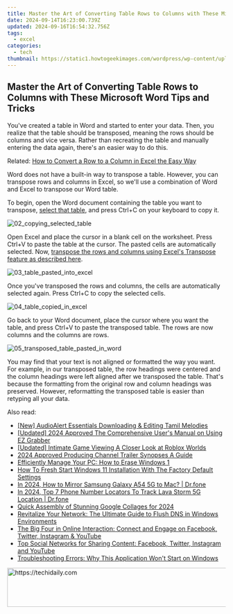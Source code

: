 ```yaml
---
title: Master the Art of Converting Table Rows to Columns with These Microsoft Word Tips and Tricks
date: 2024-09-14T16:23:00.739Z
updated: 2024-09-16T16:54:32.756Z
tags:
  - excel
categories:
  - tech
thumbnail: https://static1.howtogeekimages.com/wordpress/wp-content/uploads/2016/06/00_lead_image_transpose_word_table.png
---
```


## Master the Art of Converting Table Rows to Columns with These Microsoft Word Tips and Tricks

You've created a table in Word and started to enter your data. Then, you realize that the table should be transposed, meaning the rows should be columns and vice versa. Rather than recreating the table and manually entering the data again, there's an easier way to do this.

Related: [How to Convert a Row to a Column in Excel the Easy Way](https://some-skills.techidaily.com/updated-transition-to-hdr-a-step-forward-in-high-quality-video/) 

 Word does not have a built-in way to transpose a table. However, you can transpose rows and columns in Excel, so we'll use a combination of Word and Excel to transpose our Word table.

 To begin, open the Word document containing the table you want to transpose, [select that table](https://facebook-video-share.techidaily.com/updated-banner-bliss-get-a-peek-at-our-library-of-50-free-youtube-banners/), and press Ctrl+C on your keyboard to copy it.

![02_copying_selected_table](https://static1.howtogeekimages.com/wordpress/wp-content/uploads/2016/06/02_copying_selected_table.png) 

 Open Excel and place the cursor in a blank cell on the worksheet. Press Ctrl+V to paste the table at the cursor. The pasted cells are automatically selected. Now, [transpose the rows and columns using Excel's Transpose feature as described here](https://some-skills.techidaily.com/updated-transition-to-hdr-a-step-forward-in-high-quality-video/).

![03_table_pasted_into_excel](https://static1.howtogeekimages.com/wordpress/wp-content/uploads/2016/06/03_table_pasted_into_excel.png) 

 Once you've transposed the rows and columns, the cells are automatically selected again. Press Ctrl+C to copy the selected cells.

![04_table_copied_in_excel](https://static1.howtogeekimages.com/wordpress/wp-content/uploads/2016/06/04_table_copied_in_excel.png) 

 Go back to your Word document, place the cursor where you want the table, and press Ctrl+V to paste the transposed table. The rows are now columns and the columns are rows.

![05_transposed_table_pasted_in_word](https://static1.howtogeekimages.com/wordpress/wp-content/uploads/2016/06/05_transposed_table_pasted_in_word.png) 

 You may find that your text is not aligned or formatted the way you want. For example, in our transposed table, the row headings were centered and the column headings were left aligned after we transposed the table. That's because the formatting from the original row and column headings was preserved. However, reformatting the transposed table is easier than retyping all your data.

<ins class="adsbygoogle"
     style="display:block"
     data-ad-format="autorelaxed"
     data-ad-client="ca-pub-7571918770474297"
     data-ad-slot="1223367746"></ins>

<ins class="adsbygoogle"
     style="display:block"
     data-ad-client="ca-pub-7571918770474297"
     data-ad-slot="8358498916"
     data-ad-format="auto"
     data-full-width-responsive="true"></ins>

<span class="atpl-alsoreadstyle">Also read:</span>
<div><ul>
<li><a href="https://fox-blue.techidaily.com/new-audioalert-essentials-downloading-and-editing-tamil-melodies/"><u>[New] AudioAlert Essentials Downloading & Editing Tamil Melodies</u></a></li>
<li><a href="https://screen-sharing-recording.techidaily.com/updated-2024-approved-the-comprehensive-users-manual-on-using-ez-grabber/"><u>[Updated] 2024 Approved The Comprehensive User's Manual on Using EZ Grabber</u></a></li>
<li><a href="https://extra-support.techidaily.com/updated-intimate-game-viewing-a-closer-look-at-roblox-worlds/"><u>[Updated] Intimate Game Viewing A Closer Look at Roblox Worlds</u></a></li>
<li><a href="https://youtube-stream.techidaily.com/2024-approved-producing-channel-trailer-synopses-a-guide/"><u>2024 Approved Producing Channel Trailer Synopses A Guide</u></a></li>
<li><a href="https://win-forum.techidaily.com/efficiently-manage-your-pc-how-to-erase-windows-1/"><u>Efficiently Manage Your PC: How to Erase Windows 1</u></a></li>
<li><a href="https://win-forum.techidaily.com/how-to-fresh-start-windows-11-installation-with-the-factory-default-settings/"><u>How To Fresh Start Windows 11 Installation With The Factory Default Settings</u></a></li>
<li><a href="https://screen-mirror.techidaily.com/in-2024-how-to-mirror-samsung-galaxy-a54-5g-to-mac-drfone-by-drfone-android/"><u>In 2024, How to Mirror Samsung Galaxy A54 5G to Mac? | Dr.fone</u></a></li>
<li><a href="https://android-location-track.techidaily.com/in-2024-top-7-phone-number-locators-to-track-lava-storm-5g-location-drfone-by-drfone-virtual-android/"><u>In 2024, Top 7 Phone Number Locators To Track Lava Storm 5G Location | Dr.fone</u></a></li>
<li><a href="https://extra-skills.techidaily.com/quick-assembly-of-stunning-google-collages-for-2024/"><u>Quick Assembly of Stunning Google Collages for 2024</u></a></li>
<li><a href="https://win-forum.techidaily.com/revitalize-your-network-the-ultimate-guide-to-flush-dns-in-windows-environments/"><u>Revitalize Your Network: The Ultimate Guide to Flush DNS in Windows Environments</u></a></li>
<li><a href="https://win-forum.techidaily.com/the-big-four-in-online-interaction-connect-and-engage-on-facebook-twitter-instagram-and-youtube/"><u>The Big Four in Online Interaction: Connect and Engage on Facebook, Twitter, Instagram & YouTube</u></a></li>
<li><a href="https://win-forum.techidaily.com/top-social-networks-for-sharing-content-facebook-twitter-instagram-and-youtube/"><u>Top Social Networks for Sharing Content: Facebook, Twitter, Instagram and YouTube</u></a></li>
<li><a href="https://win-forum.techidaily.com/troubleshooting-errors-why-this-application-wont-start-on-windows/"><u>Troubleshooting Errors: Why This Application Won't Start on Windows</u></a></li>
</ul></div>

<!-- affiliate ads begin -->
<a href="https://appsumo.8odi.net/c/5597632/2123734/7443" target="_top" id="2123734">
  <img src="//a.impactradius-go.com/display-ad/7443-2123734" border="0" alt="https://techidaily.com" width="728" height="90"/>
</a>
<img height="0" width="0" src="https://appsumo.8odi.net/i/5597632/2123734/7443" style="position:absolute;visibility:hidden;" border="0" />
<!-- affiliate ads end -->

